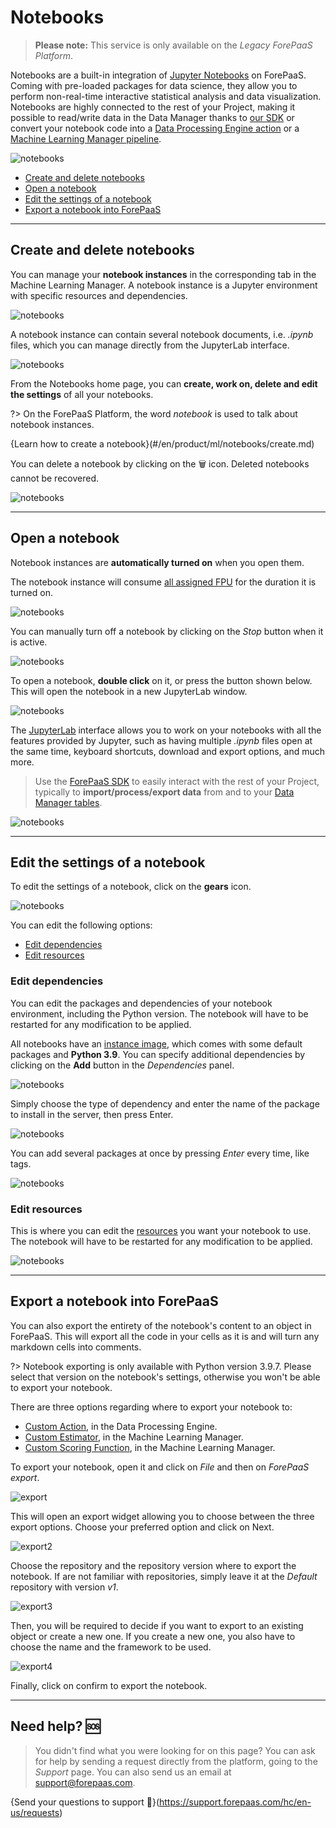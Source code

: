# Notebooks

>**Please note:** This service is only available on the *Legacy ForePaaS Platform*.

Notebooks are a built-in integration of [Jupyter Notebooks](https://jupyter.org/) on ForePaaS. Coming with pre-loaded packages for data science, they allow you to perform non-real-time interactive statistical analysis and data visualization. Notebooks are highly connected to the rest of your Project, making it possible to read/write data in the Data Manager thanks to [our SDK](/en/technical/sdk/dpe/index) or convert your notebook code into a [Data Processing Engine action](/en/product/dpe/actions/index) or a [Machine Learning Manager pipeline](/en/product/ml/pipelines/index).

![notebooks](picts/jupyterlab.png)

* [Create and delete notebooks](/en/product/ml/notebooks/index.md?id=create-and-delete-notebooks)
* [Open a notebook](/en/product/ml/notebooks/index.md?id=open-a-notebook)
* [Edit the settings of a notebook](/en/product/ml/notebooks/index.md?id=edit-the-settings-of-a-notebook)
* [Export a notebook into ForePaaS](/en/product/ml/notebooks/index.md?id=export-a-notebook-into-forepaas)

---
## Create and delete notebooks

You can manage your **notebook instances** in the corresponding tab in the Machine Learning Manager. A notebook instance is a Jupyter environment with specific resources and dependencies.  

![notebooks](picts/main-page.png)

A notebook instance can contain several notebook documents, i.e. *.ipynb* files, which you can manage directly from the JupyterLab interface.

![notebooks](picts/jupyterlab-ipynb.png)

From the Notebooks home page, you can **create, work on, delete and edit the settings** of all your notebooks.

?> On the ForePaaS Platform, the word *notebook* is used to talk about notebook instances.

{Learn how to create a notebook}(#/en/product/ml/notebooks/create.md)

You can delete a notebook by clicking on the 🗑️ icon. Deleted notebooks cannot be recovered.

![notebooks](picts/delete.png)

---
## Open a notebook

Notebook instances are **automatically turned on** when you open them. 

The notebook instance will consume [all assigned FPU](/en/product/billing/resources/index) for the duration it is turned on. 

![notebooks](picts/turn-on.png)

You can manually turn off a notebook by clicking on the *Stop* button when it is active.

![notebooks](picts/turn-off.png)

To open a notebook, **double click** on it, or press the button shown below. This will open the notebook in a new JupyterLab window.

![notebooks](picts/open.png)

The [JupyterLab](https://jupyterlab.readthedocs.io/en/stable/) interface allows you to work on your notebooks with all the features provided by Jupyter, such as having multiple *.ipynb* files open at the same time, keyboard shortcuts, download and export options, and much more.

> Use the [ForePaaS SDK](/en/technical/sdk/dpe/index) to easily interact with the rest of your Project, typically to **import/process/export data** from and to your [Data Manager tables](/en/product/data-manager/tables/index).

![notebooks](picts/jupyterlab.png)

---
## Edit the settings of a notebook

To edit the settings of a notebook, click on the **gears** icon.

![notebooks](picts/edit.png)

You can edit the following options:
* [Edit dependencies](/en/product/ml/notebooks/index.md?id=edit-dependencies)
* [Edit resources](/en/product/ml/notebooks/index.md?id=edit-resources)

### Edit dependencies
You can edit the packages and dependencies of your notebook environment, including the Python version. The notebook will have to be restarted for any modification to be applied.

All notebooks have an [instance image](/en/product/ml/notebooks/create), which comes with some default packages and **Python 3.9**. You can specify additional dependencies by clicking on the **Add** button in the *Dependencies* panel.

![notebooks](picts/add-dep1.png)

Simply choose the type of dependency and enter the name of the package to install in the server, then press Enter.

![notebooks](picts/add-dep2.png)

You can add several packages at once by pressing *Enter* every time, like tags.

![notebooks](picts/add-dep3.png)

### Edit resources

This is where you can edit the [resources](/en/product/billing/resources/index) you want your notebook to use. The notebook will have to be restarted for any modification to be applied.

![notebooks](picts/resources.png)

---
## Export a notebook into ForePaaS

You can also export the entirety of the notebook's content to an object in ForePaaS. This will export all the code in your cells as it is and will turn any markdown cells into comments. 

?> Notebook exporting is only available with Python version 3.9.7. Please select that version on the notebook's settings, otherwise you won't be able to export your notebook.

There are three options regarding where to export your notebook to:
- [Custom Action](/en/product/dpe/actions/custom/index.md), in the Data Processing Engine.
- [Custom Estimator](/en/product/ml/pipelines/configure/training/custom-estimator.md), in the Machine Learning Manager.
- [Custom Scoring Function](/en/product/ml/pipelines/configure/training/validation.md?id=custom-scoring-function), in the Machine Learning Manager.

To export your notebook, open it and click on *File* and then on *ForePaaS export*. 

![export](picts/notebook_export.png)

This will open an export widget allowing you to choose between the three export options. Choose your preferred option and click on Next.
 
![export2](picts/notebook_export_options.png)

Choose the repository and the repository version where to export the notebook. If are not familiar with repositories, simply leave it at the *Default* repository with version *v1*.

![export3](picts/notebook_export4.png)

Then, you will be required to decide if you want to export to an existing object or create a new one. If you create a new one, you also have to choose the name and the framework to be used.

![export4](picts/notebook_export2.png)

Finally, click on confirm to export the notebook.


---
##  Need help? 🆘

> You didn't find what you were looking for on this page? You can ask for help by sending a request directly from the platform, going to the *Support* page. You can also send us an email at support@forepaas.com.

{Send your questions to support 🤔}(https://support.forepaas.com/hc/en-us/requests)
